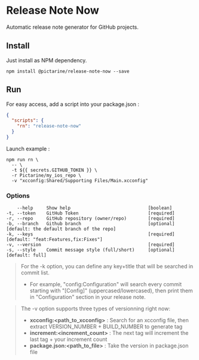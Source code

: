 # Release Note Now

Automatic release note generator for GitHub projects.

## Install

Just install as NPM dependency.

```
npm install @pictarine/release-note-now --save
```

## Run

For easy access, add a script into your package.json :

```json
{
  "scripts": {
    "rn": "release-note-now"
  }
}
```

Launch example :

```
npm run rn \
  -- \
  -t ${{ secrets.GITHUB_TOKEN }} \
  -r Pictarine/my_ios_repo \
  -v "xcconfig:Shared/Supporting Files/Main.xcconfig"
```

### Options

```
    --help     Show help                             [boolean]
-t, --token    GitHub Token                          [required]
-r, --repo     GitHub repository (owner/repo)        [required]
-b, --branch   Github branch                         [optional] [default: the default branch of the repo]
-k, --keys                                           [required] [default: "feat:Features,fix:Fixes"]
-v, --version                                        [required]
-s, --style    Commit message style (full/short)     [optional] [default: full]
```

> For the -k option, you can define any key+title that will be searched in commit list.
> - For example, "config:Configuration" will search every commit starting with "[Config]" (uppercased/lowercased), then print them in "Configuration" section in your release note.

> The -v option supports three types of versionning right now:
> - **xcconfig:<path_to_xcconfig>** : Search for an xcconfig file, then extract VERSION_NUMBER + BUILD_NUMBER to generate tag
> - **increment:<increment_count>** : The next tag will increment the last tag + your increment count
> - **package.json:<path_to_file>** : Take the version in package.json file
